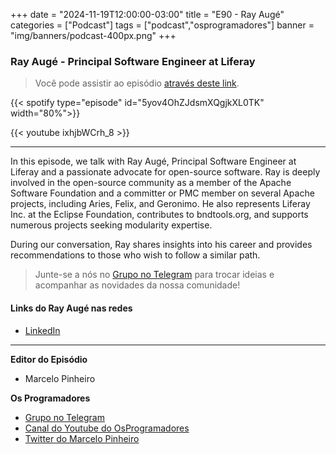+++
date = "2024-11-19T12:00:00-03:00"
title = "E90 - Ray Augé"
categories = ["Podcast"]
tags = ["podcast","osprogramadores"]
banner = "img/banners/podcast-400px.png"
+++

### Ray Augé - Principal Software Engineer at Liferay
> Você pode assistir ao episódio [através deste link](https://www.youtube.com/watch?v=ixhjbWCrh_8).


{{< spotify type="episode" id="5yov4OhZJdsmXQgjkXL0TK" width="80%">}}

{{< youtube ixhjbWCrh_8 >}}

___

In this episode, we talk with Ray Augé, Principal Software Engineer at Liferay and a passionate advocate for open-source
software. Ray is deeply involved in the open-source community as a member of the Apache Software Foundation and a
committer or PMC member on several Apache projects, including Aries, Felix, and Geronimo. He also represents Liferay
Inc. at the Eclipse Foundation, contributes to bndtools.org, and supports numerous projects seeking modularity expertise.

During our conversation, Ray shares insights into his career and provides recommendations to those who wish to follow a
similar path.

> Junte-se a nós no [Grupo no Telegram](https://t.me/osprogramadores) para trocar ideias e acompanhar as novidades da nossa comunidade!

#### Links do Ray Augé nas redes

* [LinkedIn](https://www.linkedin.com/in/raymond-aug%C3%A9/)

___


**Editor do Episódio**

- Marcelo Pinheiro

**Os Programadores**

- [Grupo no Telegram](https://t.me/osprogramadores)
- [Canal do Youtube do OsProgramadores](https://www.youtube.com/channel/UCt_YNYGl6K5yNXlXEQDdwWg?view_as=subscriber)
- [Twitter do Marcelo Pinheiro](https://twitter.com/mpinheir)
